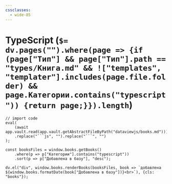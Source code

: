 ```yaml
---
cssclasses:
  - wide-85
---
```

# TypeScript (`$= dv.pages("").where(page => {if (page["Тип"] && page["Тип"].path == "types/Книга.md" && !["templates", "templater"].includes(page.file.folder) && page.Категории.contains("typescript")) {return page;}}).length`)

```dataviewjs
// import code
eval(
    (await app.vault.read(app.vault.getAbstractFileByPath("dataviewjs/books.md")))
    .replace("```js", "").replace("```", "")
);

const booksFiles = window.books.getBooks()
    .where(p => p["Категории"].contains("typescript"))
    .sort(p => p["Добавлена в базу"], "desc");

dv.el("div", window.books.renderBooks(booksFiles, book => `добавлена ${window.books.formatDate(book["Добавлена в базу"])}<br>`), {cls: "books"});
```